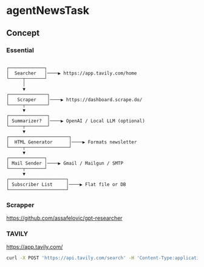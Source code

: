 # agentNewsTask

## Concept

### Essential

<pre lang="text"><code>
┌─────────────┐
│  Searcher   │────▶ https://app.tavily.com/home
└─────┬───────┘
      │
      ▼
┌──────────────┐
│   Scraper    │────▶ https://dashboard.scrape.do/
└─────┬────────┘
      ▼
┌──────────────┐
│ Summarizer?  │────▶ OpenAI / Local LLM (optional)
└─────┬────────┘
      ▼
┌──────────────────────┐
│  HTML Generator      │────▶ Formats newsletter
└─────┬────────────────┘
      ▼
┌─────────────┐
│ Mail Sender │────▶ Gmail / Mailgun / SMTP
└─────┬───────┘
      ▼
┌─────────────────────┐
│ Subscriber List     │────▶ Flat file or DB
└─────────────────────┘
</code></pre>

### Scrapper

https://github.com/assafelovic/gpt-researcher

### TAVILY
https://app.tavily.com/
```bash
curl -X POST 'https://api.tavily.com/search' -H 'Content-Type:application/json' -H 'Authorization: Bearer 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' -d '{"query":"Last News AI Agents"}'
```